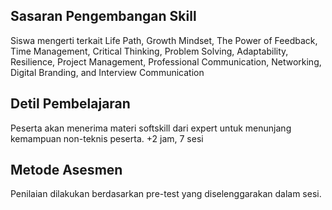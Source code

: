 ## Sasaran Pengembangan Skill
Siswa mengerti terkait Life Path, Growth Mindset, The Power of Feedback, Time Management, Critical Thinking, Problem Solving, Adaptability, Resilience, Project Management, Professional Communication, Networking, Digital Branding, and Interview Communication
  
## Detil Pembelajaran
Peserta akan menerima materi softskill dari expert untuk menunjang kemampuan non-teknis peserta.
+2 jam, 7 sesi
  
## Metode Asesmen
Penilaian dilakukan berdasarkan pre-test yang diselenggarakan dalam sesi.